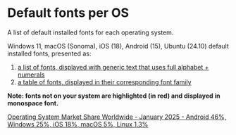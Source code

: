 # Default fonts per OS

A list of default installed fonts for each operating system.

Windows 11, macOS (Sonoma), iOS (18), Android (15), Ubuntu (24.10) default installed fonts, presented as:

1. [a list of fonts, displayed with generic text that uses full alphabet + numerals](https://rawcdn.githack.com/dcog989/Default-fonts-per-OS/8f390fae502efe281056d53186278428d08f0c96/fonts-by-os-list-with-text.html)
2. [a table of fonts, displayed in their corresponding font family](https://rawcdn.githack.com/dcog989/Default-fonts-per-OS/8f390fae502efe281056d53186278428d08f0c96/fonts-by-os-table.html)

**Note: fonts not on your system are highlighted (in red) and displayed in monospace font.**

[Operating System Market Share Worldwide - January 2025 - Android 46%, Windows 25%, iOS 18%, macOS 5%, Linux 1.3%](https://gs.statcounter.com/os-market-share/all/)
